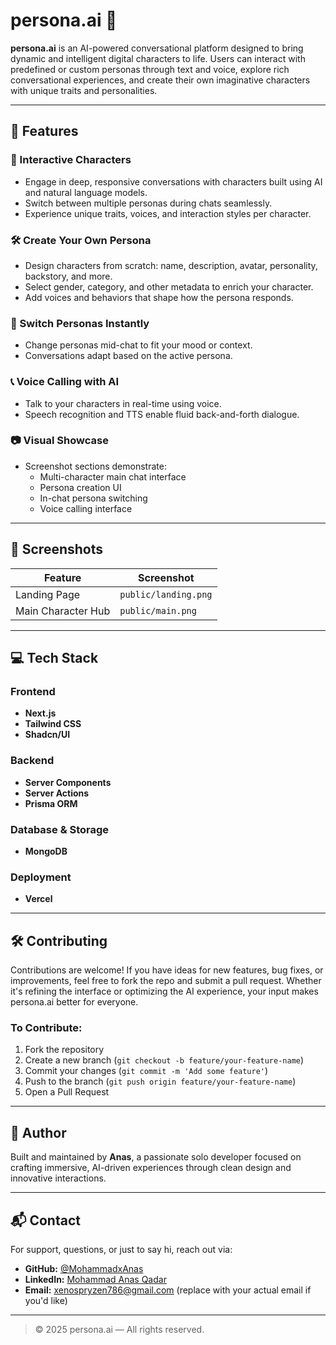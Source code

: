 # persona.ai 🤖

**persona.ai** is an AI-powered conversational platform designed to bring dynamic and intelligent digital characters to life. Users can interact with predefined or custom personas through text and voice, explore rich conversational experiences, and create their own imaginative characters with unique traits and personalities.

---

## 🚀 Features

### 🧠 Interactive Characters
- Engage in deep, responsive conversations with characters built using AI and natural language models.
- Switch between multiple personas during chats seamlessly.
- Experience unique traits, voices, and interaction styles per character.

### 🛠️ Create Your Own Persona
- Design characters from scratch: name, description, avatar, personality, backstory, and more.
- Select gender, category, and other metadata to enrich your character.
- Add voices and behaviors that shape how the persona responds.

### 🔁 Switch Personas Instantly
- Change personas mid-chat to fit your mood or context.
- Conversations adapt based on the active persona.

### 📞 Voice Calling with AI
- Talk to your characters in real-time using voice.
- Speech recognition and TTS enable fluid back-and-forth dialogue.

### 📷 Visual Showcase
- Screenshot sections demonstrate:
  - Multi-character main chat interface
  - Persona creation UI
  - In-chat persona switching
  - Voice calling interface

---

## 📸 Screenshots

| Feature | Screenshot |
|--------|------------|
| Landing Page       | `public/landing.png` |
| Main Character Hub | `public/main.png`   |



---

## 💻 Tech Stack

### **Frontend**
- **Next.js** 
- **Tailwind CSS**
- **Shadcn/UI**

### **Backend**
- **Server Components**
- **Server Actions**
- **Prisma ORM**

### **Database & Storage**
- **MongoDB**

### **Deployment**
- **Vercel**

---

## 🛠️ Contributing

Contributions are welcome! If you have ideas for new features, bug fixes, or improvements, feel free to fork the repo and submit a pull request. Whether it's refining the interface or optimizing the AI experience, your input makes persona.ai better for everyone.

### To Contribute:
1. Fork the repository
2. Create a new branch (`git checkout -b feature/your-feature-name`)
3. Commit your changes (`git commit -m 'Add some feature'`)
4. Push to the branch (`git push origin feature/your-feature-name`)
5. Open a Pull Request

---

## 👤 Author

Built and maintained by **Anas**, a passionate solo developer focused on crafting immersive, AI-driven experiences through clean design and innovative interactions.

---

## 📬 Contact

For support, questions, or just to say hi, reach out via:

- **GitHub:** [@MohammadxAnas](https://github.com/MohammadxAnas)
- **LinkedIn:** [Mohammad Anas Qadar](https://www.linkedin.com/in/mohammad-anas-qadar-602b30323/)
- **Email:** xenospryzen786@gmail.com (replace with your actual email if you'd like)

---

> © 2025 persona.ai — All rights reserved.
